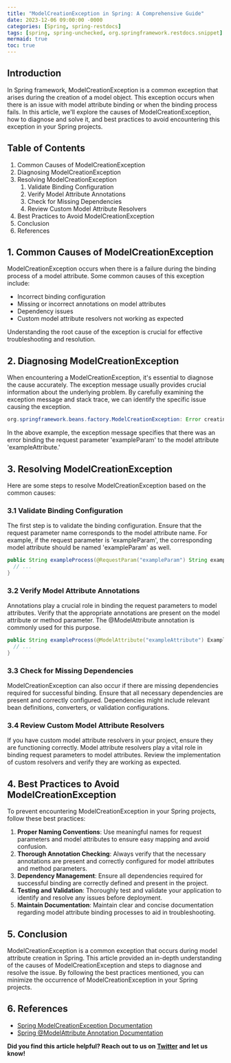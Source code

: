 ```yaml
---
title: "ModelCreationException in Spring: A Comprehensive Guide"
date: 2023-12-06 09:00:00 -0000
categories: [Spring, spring-restdocs]
tags: [spring, spring-unchecked, org.springframework.restdocs.snippet]
mermaid: true
toc: true
---
```



## Introduction

In Spring framework, ModelCreationException is a common exception that arises during the creation of a model object. This exception occurs when there is an issue with model attribute binding or when the binding process fails. In this article, we'll explore the causes of ModelCreationException, how to diagnose and solve it, and best practices to avoid encountering this exception in your Spring projects.

## Table of Contents

1. Common Causes of ModelCreationException
2. Diagnosing ModelCreationException
3. Resolving ModelCreationException
   1. Validate Binding Configuration
   2. Verify Model Attribute Annotations
   3. Check for Missing Dependencies
   4. Review Custom Model Attribute Resolvers
4. Best Practices to Avoid ModelCreationException
5. Conclusion
6. References

## 1. Common Causes of ModelCreationException

ModelCreationException occurs when there is a failure during the binding process of a model attribute. Some common causes of this exception include:

- Incorrect binding configuration
- Missing or incorrect annotations on model attributes
- Dependency issues
- Custom model attribute resolvers not working as expected

Understanding the root cause of the exception is crucial for effective troubleshooting and resolution.

## 2. Diagnosing ModelCreationException

When encountering a ModelCreationException, it's essential to diagnose the cause accurately. The exception message usually provides crucial information about the underlying problem. By carefully examining the exception message and stack trace, we can identify the specific issue causing the exception.

```java
org.springframework.beans.factory.ModelCreationException: Error creating model attribute 'exampleAttribute': Could not bind request parameter 'exampleParam' to model attribute 'exampleAttribute'
```

In the above example, the exception message specifies that there was an error binding the request parameter 'exampleParam' to the model attribute 'exampleAttribute.'

## 3. Resolving ModelCreationException

Here are some steps to resolve ModelCreationException based on the common causes:

### 3.1 Validate Binding Configuration

The first step is to validate the binding configuration. Ensure that the request parameter name corresponds to the model attribute name. For example, if the request parameter is 'exampleParam', the corresponding model attribute should be named 'exampleParam' as well.

```java
public String exampleProcess(@RequestParam("exampleParam") String exampleParam) {
  // ...
}
```

### 3.2 Verify Model Attribute Annotations

Annotations play a crucial role in binding the request parameters to model attributes. Verify that the appropriate annotations are present on the model attribute or method parameter. The @ModelAttribute annotation is commonly used for this purpose.

```java
public String exampleProcess(@ModelAttribute("exampleAttribute") ExampleClass exampleAttribute) {
  // ...
}
```

### 3.3 Check for Missing Dependencies

ModelCreationException can also occur if there are missing dependencies required for successful binding. Ensure that all necessary dependencies are present and correctly configured. Dependencies might include relevant bean definitions, converters, or validation configurations.

### 3.4 Review Custom Model Attribute Resolvers

If you have custom model attribute resolvers in your project, ensure they are functioning correctly. Model attribute resolvers play a vital role in binding request parameters to model attributes. Review the implementation of custom resolvers and verify they are working as expected.

## 4. Best Practices to Avoid ModelCreationException

To prevent encountering ModelCreationException in your Spring projects, follow these best practices:

1. **Proper Naming Conventions**: Use meaningful names for request parameters and model attributes to ensure easy mapping and avoid confusion.
2. **Thorough Annotation Checking**: Always verify that the necessary annotations are present and correctly configured for model attributes and method parameters.
3. **Dependency Management**: Ensure all dependencies required for successful binding are correctly defined and present in the project.
4. **Testing and Validation**: Thoroughly test and validate your application to identify and resolve any issues before deployment.
5. **Maintain Documentation**: Maintain clear and concise documentation regarding model attribute binding processes to aid in troubleshooting.

## 5. Conclusion

ModelCreationException is a common exception that occurs during model attribute creation in Spring. This article provided an in-depth understanding of the causes of ModelCreationException and steps to diagnose and resolve the issue. By following the best practices mentioned, you can minimize the occurrence of ModelCreationException in your Spring projects.

## 6. References

- [Spring ModelCreationException Documentation](https://docs.spring.io/spring-framework/docs/current/javadoc-api/org/springframework/beans/factory/ModelCreationException.html)
- [Spring @ModelAttribute Annotation Documentation](https://docs.spring.io/spring-framework/docs/current/javadoc-api/org/springframework/web/bind/annotation/ModelAttribute.html)

**Did you find this article helpful? Reach out to us on [Twitter](https://twitter.com/example) and let us know!**